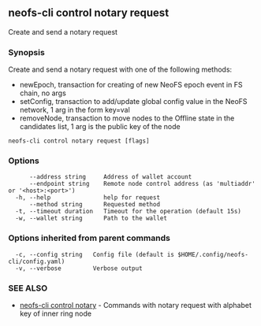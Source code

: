 ## neofs-cli control notary request

Create and send a notary request

### Synopsis

Create and send a notary request with one of the following methods:
- newEpoch, transaction for creating of new NeoFS epoch event in FS chain, no args
- setConfig, transaction to add/update global config value in the NeoFS network, 1 arg in the form key=val
- removeNode, transaction to move nodes to the Offline state in the candidates list, 1 arg is the public key of the node

```
neofs-cli control notary request [flags]
```

### Options

```
      --address string     Address of wallet account
      --endpoint string    Remote node control address (as 'multiaddr' or '<host>:<port>')
  -h, --help               help for request
      --method string      Requested method
  -t, --timeout duration   Timeout for the operation (default 15s)
  -w, --wallet string      Path to the wallet
```

### Options inherited from parent commands

```
  -c, --config string   Config file (default is $HOME/.config/neofs-cli/config.yaml)
  -v, --verbose         Verbose output
```

### SEE ALSO

* [neofs-cli control notary](neofs-cli_control_notary.md)	 - Commands with notary request with alphabet key of inner ring node

